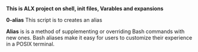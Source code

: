 **This is ALX project on shell, init files, Varables and expansions** 

**0-alias** This script is to creates an alias 

**Alias** is is a method of supplementing or overriding Bash commands with new ones. Bash aliases make it easy for users to customize their experience in a POSIX terminal.

